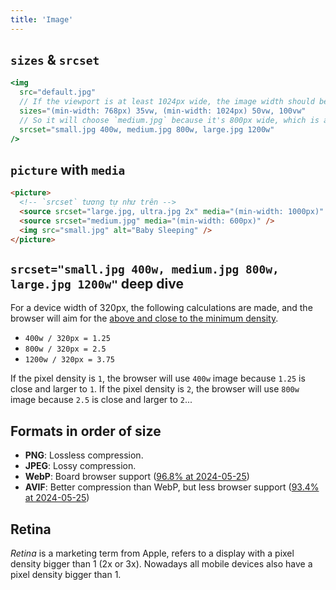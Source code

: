 ```yaml
---
title: 'Image'
---
```


## `sizes` & `srcset`

```jsx
<img
  src="default.jpg"
  // If the viewport is at least 1024px wide, the image width should be *above and close* to 50vw (512px)...
  sizes="(min-width: 768px) 35vw, (min-width: 1024px) 50vw, 100vw"
  // So it will choose `medium.jpg` because it's 800px wide, which is above and close to 512px
  srcset="small.jpg 400w, medium.jpg 800w, large.jpg 1200w"
/>
```

## `picture` with `media`

```html
<picture>
  <!-- `srcset` tương tự như trên -->
  <source srcset="large.jpg, ultra.jpg 2x" media="(min-width: 1000px)" />
  <source srcset="medium.jpg" media="(min-width: 600px)" />
  <img src="small.jpg" alt="Baby Sleeping" />
</picture>
```

## `srcset="small.jpg 400w, medium.jpg 800w, large.jpg 1200w"` deep dive

For a device width of 320px, the following calculations are made, and the browser will aim for the <u>above and close to the minimum density</u>.

- `400w / 320px = 1.25`
- `800w / 320px = 2.5`
- `1200w / 320px = 3.75`

If the pixel density is `1`, the browser will use `400w` image because `1.25` is close and larger to `1`.
If the pixel density is `2`, the browser will use `800w` image because `2.5` is close and larger to `2`...

## Formats in order of size

- **PNG**: Lossless compression.
- **JPEG**: Lossy compression.
- **WebP**: Board browser support ([96.8% at 2024-05-25](https://caniuse.com/?search=webp))
- **AVIF**: Better compression than WebP, but less browser support ([93.4% at 2024-05-25](https://caniuse.com/?search=avif))

## Retina

_Retina_ is a marketing term from Apple, refers to a display with a pixel density bigger than 1 (2x or 3x). Nowadays all mobile devices also have a pixel density bigger than 1.

